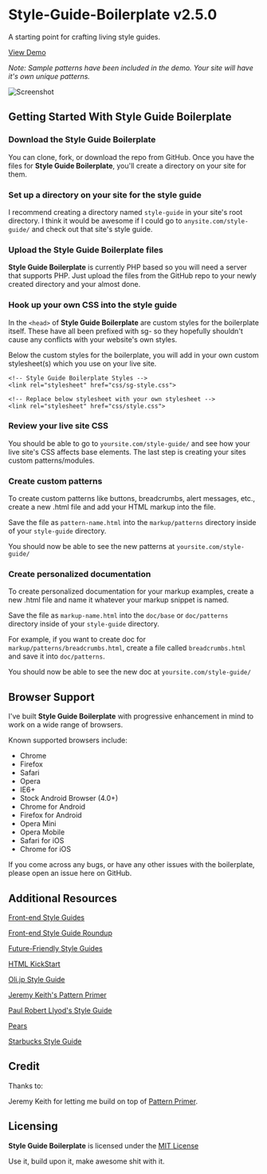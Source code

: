 Style-Guide-Boilerplate v2.5.0
==============================

A starting point for crafting living style guides.

[View Demo](http://brettjankord.com/projects/style-guide-boilerplate/)

*Note: Sample patterns have been included in the demo. Your site will have it's own unique patterns.*

![Screenshot](http://bjankord.github.io/Style-Guide-Boilerplate/assets/screenshot-1.jpg)

## Getting Started With Style Guide Boilerplate

### Download the Style Guide Boilerplate
You can clone, fork, or download the repo from GitHub.
Once you have the files for **Style Guide Boilerplate**, you'll create a directory on your site for them.

### Set up a directory on your site for the style guide
I recommend creating a directory named `style-guide` in your site's root directory. I think it would be awesome if I could go to `anysite.com/style-guide/` and check out that site's style guide.

### Upload the Style Guide Boilerplate files
**Style Guide Boilerplate** is currently PHP based so you will need a server that supports PHP. Just upload the files from the GitHub repo to your newly created directory and your almost done.

### Hook up your own CSS into the style guide
In the `<head>` of **Style Guide Boilerplate** are custom styles for the boilerplate itself. These have all been prefixed with sg- so they hopefully shouldn't cause any conflicts with your website's own styles.

Below the custom styles for the boilerplate, you will add in your own custom stylesheet(s) which you use on your live site.

    <!-- Style Guide Boilerplate Styles -->
    <link rel="stylesheet" href="css/sg-style.css">
	  
    <!-- Replace below stylesheet with your own stylesheet -->
    <link rel="stylesheet" href="css/style.css">
    
    
### Review your live site CSS
You should be able to go to `yoursite.com/style-guide/` and see how your live site's CSS affects base elements.
The last step is creating your sites custom patterns/modules.

### Create custom patterns
To create custom patterns like buttons, breadcrumbs, alert messages, etc., create a new .html file and add your HTML markup into the file.

Save the file as `pattern-name.html` into the `markup/patterns` directory inside of your `style-guide` directory.

You should now be able to see the new patterns at `yoursite.com/style-guide/`

### Create personalized documentation
To create personalized documentation for your markup examples, create a new .html file and name it whatever your markup snippet is named.

Save the file as `markup-name.html` into the `doc/base` or `doc/patterns` directory inside of your `style-guide` directory.

For example, if you want to create doc for `markup/patterns/breadcrumbs.html`, create a file called `breadcrumbs.html` and save it into `doc/patterns`.

You should now be able to see the new doc at `yoursite.com/style-guide/`

## Browser Support
I've built **Style Guide Boilerplate** with progressive enhancement in mind to work on a wide range of browsers.

Known supported browsers include:

* Chrome
* Firefox
* Safari 
* Opera 
* IE6+
* Stock Android Browser (4.0+)
* Chrome for Android
* Firefox for Android
* Opera Mini
* Opera Mobile
* Safari for iOS
* Chrome for iOS

If you come across any bugs, or have any other issues with the boilerplate, please open an issue here on GitHub.


## Additional Resources
[Front-end Style Guides](http://24ways.org/2011/front-end-style-guides/)

[Front-end Style Guide Roundup](https://gimmebar.com/collection/4ecd439c2f0aaad734000022/front-end-styleguides)

[Future-Friendly Style Guides](https://speakerdeck.com/lukebrooker/future-friendly-style-guides)

[HTML KickStart](http://www.99lime.com/elements/)

[Oli.jp Style Guide](http://oli.jp/2011/style-guide/)

[Jeremy Keith's Pattern Primer](http://adactio.com/journal/5028/)

[Paul Robert Llyod's Style Guide](http://www.paulrobertlloyd.com/about/styleguide/)

[Pears](http://pea.rs/)

[Starbucks Style Guide](http://www.starbucks.com/static/reference/styleguide/)

## Credit
Thanks to: 

Jeremy Keith for letting me build on top of [Pattern Primer](https://github.com/adactio/Pattern-Primer).


## Licensing 
**Style Guide Boilerplate** is licensed under the [MIT License](http://en.wikipedia.org/wiki/MIT_License)

Use it, build upon it, make awesome shit with it.
